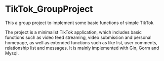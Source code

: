 # TikTok_GroupProject

This a group project to implement some basic functions of simple TikTok. 

The project is a minimalist TikTok application, which includes basic functions such as video feed streaming, video submission and personal homepage, as well as extended functions such as like list, user comments, relationship list and messages. It is mainly implemented with Gin, Gorm and Mysql.
